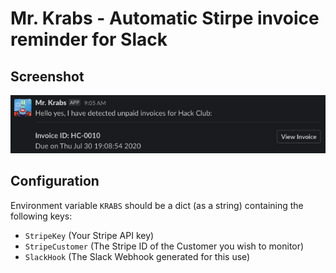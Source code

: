 # Mr. Krabs - Automatic Stirpe invoice reminder for Slack

## Screenshot
![Screenshot of the Slack message this script generates](screenshot.png)

## Configuration
Environment variable `KRABS` should be a dict (as a string) containing the following keys:
- `StripeKey` (Your Stripe API key)
- `StripeCustomer` (The Stripe ID of the Customer you wish to monitor)
- `SlackHook` (The Slack Webhook generated for this use)